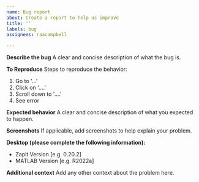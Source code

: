 ```yaml
---
name: Bug report
about: Create a report to help us improve
title: ''
labels: bug
assignees: raacampbell

---
```


**Describe the bug**
A clear and concise description of what the bug is.

**To Reproduce**
Steps to reproduce the behavior:
1. Go to '...'
2. Click on '....'
3. Scroll down to '....'
4. See error

**Expected behavior**
A clear and concise description of what you expected to happen.

**Screenshots**
If applicable, add screenshots to help explain your problem.

**Desktop (please complete the following information):**
 - Zapit Version [e.g. 0.20.2]
 - MATLAB Version [e.g. R2022a]

**Additional context**
Add any other context about the problem here.
